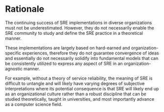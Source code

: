 # Rationale
The continuing success of SRE implementations in diverse organizations must not be underestimated. However, they do not necessarily enable the SRE community to study and define the SRE practice in a theoretical manner.

These implementations are largely based on hard-earned and organization-specific experiences, therefore they do not guarantee convergence of ideas and essentially do not necessarily solidify into fundamental models that can be consistently utilized to express any aspect of SRE in an organization-agnostic manner.

For example, without a theory of service reliability, the meaning of SRE is difficult to untangle and will likely have varying degrees of subjective interpretations where its potential consequence is that SRE will likely end up as an organizational culture rather than a robust discipline that can be studied theoretically, taught in universities, and most importantly advance as a computer science field.
